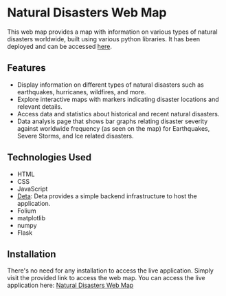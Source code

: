 # Natural Disasters Web Map

This web map provides a map with information on various types of natural disasters worldwide, built using various python libraries. It has been deployed and can be accessed [here](https://disasters_map-1-e0855033.deta.app/).

## Features

- Display information on different types of natural disasters such as earthquakes, hurricanes, wildfires, and more.
- Explore interactive maps with markers indicating disaster locations and relevant details.
- Access data and statistics about historical and recent natural disasters.
- Data analysis page that shows bar graphs relating disaster severity against worldwide frequency (as seen on the map) for Earthquakes, Severe Storms, and Ice related disasters.

## Technologies Used

- HTML
- CSS
- JavaScript
- [Deta](https://www.deta.sh/): Deta provides a simple backend infrastructure to host the application.
- Folium
- matplotlib
- numpy
- Flask

## Installation

There's no need for any installation to access the live application. Simply visit the provided link to access the web map.
You can access the live application here: [Natural Disasters Web Map](https://disasters_map-1-e0855033.deta.app/)
